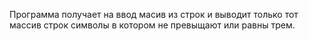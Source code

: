 Программа получает на ввод масив из строк и выводит только тот массив строк символы в котором не превыщают или равны трем.